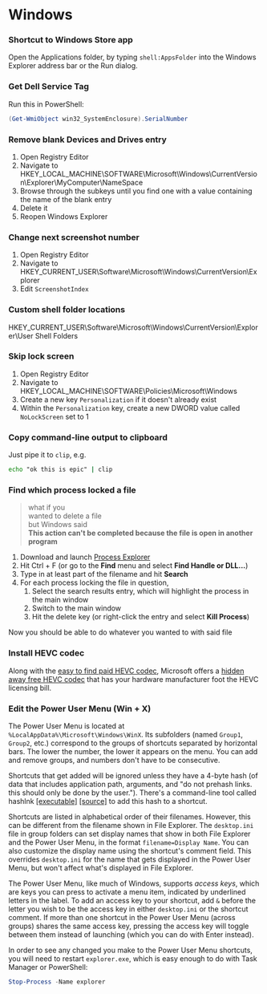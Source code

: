 # Windows

### Shortcut to Windows Store app
Open the Applications folder, by typing `shell:AppsFolder` into the Windows
Explorer address bar or the Run dialog.

### Get Dell Service Tag
Run this in PowerShell:
```powershell
(Get-WmiObject win32_SystemEnclosure).SerialNumber
```

### Remove blank Devices and Drives entry
1. Open Registry Editor
1. Navigate to HKEY_LOCAL_MACHINE\SOFTWARE\Microsoft\Windows\CurrentVersion\Explorer\MyComputer\NameSpace
1. Browse through the subkeys until you find one with a value containing the
   name of the blank entry
1. Delete it
1. Reopen Windows Explorer

### Change next screenshot number
1. Open Registry Editor
1. Navigate to
   HKEY_CURRENT_USER\Software\Microsoft\Windows\CurrentVersion\Explorer
1. Edit `ScreenshotIndex`

### Custom shell folder locations
HKEY_CURRENT_USER\Software\Microsoft\Windows\CurrentVersion\Explorer\User Shell
Folders

### Skip lock screen
1. Open Registry Editor
1. Navigate to HKEY_LOCAL_MACHINE\SOFTWARE\Policies\Microsoft\Windows
1. Create a new key `Personalization` if it doesn't already exist
1. Within the `Personalization` key, create a new DWORD value called `NoLockScreen` set to 1

### Copy command-line output to clipboard
Just pipe it to `clip`, e.g.
```cmd
echo "ok this is epic" | clip
```

### Find which process locked a file
> what if you  
> wanted to delete a file  
> but Windows said  
> **This action can't be completed because the file is open in another program**

1. Download and launch [Process
   Explorer](https://docs.microsoft.com/en-us/sysinternals/downloads/process-explorer)
1. Hit Ctrl + F (or go to the **Find** menu and select **Find Handle or
   DLL...**)
1. Type in at least part of the filename and hit **Search**
1. For each process locking the file in question,
    1. Select the search results entry, which will highlight the process in the
       main window
    1. Switch to the main window
    1. Hit the delete key (or right-click the entry and select **Kill Process**)

Now you should be able to do whatever you wanted to with said file

### Install HEVC codec
Along with the [easy to find paid HEVC codec](https://www.microsoft.com/en-us/p/hevc-video-extensions/9nmzlz57r3t7),
Microsoft offers a [hidden away free HEVC codec](https://www.microsoft.com/en-us/p/hevc-video-extensions-from-device-manufacturer/9n4wgh0z6vhq)
that has your hardware manufacturer foot the HEVC licensing bill.

### Edit the Power User Menu (Win + X)
The Power User Menu is located at `%LocalAppData%\Microsoft\Windows\WinX`. Its
subfolders (named `Group1`, `Group2`, etc.) correspond to the groups of
shortcuts separated by horizontal bars. The lower the number, the lower it
appears on the menu. You can add and remove groups, and numbers don't have to be
consecutive.

Shortcuts that get added will be ignored unless they have a 4-byte hash (of data
that includes application path, arguments, and "do not prehash links.  this
should only be done by the user."). There's a command-line tool called hashlnk
[[executable]](https://github.com/riverar/hashlnk/blob/master/bin/hashlnk_0.2.0.0.zip)
[[source]](https://github.com/riverar/hashlnk) to add this hash to a shortcut.

Shortcuts are listed in alphabetical order of their filenames. However, this can
be different from the filename shown in File Explorer. The `desktop.ini` file in
group folders can set display names that show in both File Explorer and the
Power User Menu, in the format `filename=Display Name`. You can also customize
the display name using the shortcut's comment field. This overrides
`desktop.ini` for the name that gets displayed in the Power User Menu, but won't
affect what's displayed in File Explorer.

The Power User Menu, like much of Windows, supports *access keys*, which are
keys you can press to activate a menu item, indicated by underlined letters in
the label. To add an access key to your shortcut, add `&` before the letter you
wish to be the access key in either `desktop.ini` or the shortcut comment. If
more than one shortcut in the Power User Menu (across groups) shares the same
access key, pressing the access key will toggle between them instead of
launching (which you can do with Enter instead).

In order to see any changed you make to the Power User Menu shortcuts, you will
need to restart `explorer.exe`, which is easy enough to do with Task Manager or
PowerShell:
```powershell
Stop-Process -Name explorer
```
